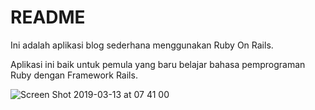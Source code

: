# README

Ini adalah aplikasi blog sederhana menggunakan Ruby On Rails.

Aplikasi ini baik untuk pemula yang baru belajar bahasa pemprograman Ruby dengan Framework Rails.

![Screen Shot 2019-03-13 at 07 41 00](https://user-images.githubusercontent.com/22652456/54245568-dd656780-4563-11e9-9ccb-94be384075bf.png)


